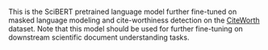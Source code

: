 This is the SciBERT pretrained language model further fine-tuned on masked language modeling and cite-worthiness detection on the [CiteWorth](https://github.com/copenlu/cite-worth) dataset. Note that this model should be used for further fine-tuning on downstream scientific document understanding tasks.